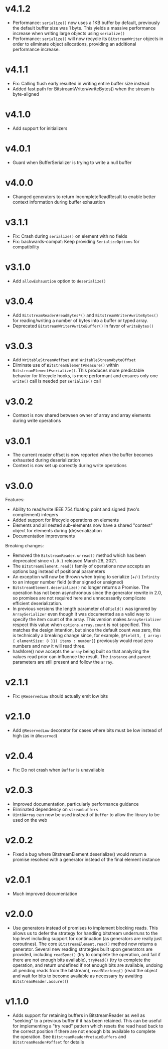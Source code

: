 # v4.1.2
- Performance: `serialize()` now uses a 1KB buffer by default, previously the default buffer size was 1 byte. This yields a 
  massive performance increase when writing large objects using `serialize()`
- Performance: `serialize()` will now recycle its `BitstreamWriter` objects in order to eliminate object allocations,
  providing an additional performance increase.

# v4.1.1
- Fix: Calling flush early resulted in writing entire buffer size instead
- Added fast path for BitstreamWriter#writeBytes() when the stream is byte-aligned

# v4.1.0
- Add support for initializers

# v4.0.1
- Guard when BufferSerializer is trying to write a null buffer

# v4.0.0
- Changed generators to return IncompleteReadResult to enable better context information during buffer exhaustion

# v3.1.1

- Fix: Crash during `serialize()` on element with no fields
- Fix: backwards-compat: Keep providing `SerializeOptions` for compatibility

# v3.1.0

- Add `allowExhaustion` option to `deserialize()`

# v3.0.4

- Add `BitstreamReader#readBytes*()` and `BitstreamWriter#writeBytes()` for reading/writing a number 
  of bytes into a buffer or typed array.
- Deprecated `BitstreamWriter#writeBuffer()` in favor of `writeBytes()`

# v3.0.3

- Add `WritableStream#offset` and `WritableStream#byteOffset`
- Eliminate use of `BitstreamElement#measure()` within `BitstreamElement#serialize()`. This produces more predictable
  behavior for lifecycle hooks, is more performant and ensures only one `write()` call is needed per `serialize()` 
  call

# v3.0.2

- Context is now shared between owner of array and array elements during write operations

# v3.0.1

- The current reader offset is now reported when the buffer becomes exhausted during deserialization
- Context is now set up correctly during write operations

# v3.0.0

Features:
- Ability to read/write IEEE 754 floating point and signed (two's complement) integers
- Added support for lifecycle operations on elements
- Elements and all nested sub-elements now have a shared "context" object for elements during (de)serialization
- Documentation improvements

Breaking changes:
- Removed the `BitstreamReader.unread()` method which has been deprecated since `v1.0.1` released March 28, 2021.
- The `BitstreamElement.read()` family of operations now accepts an options bag instead of positional parameters
- An exception will now be thrown when trying to serialize (+/-) `Infinity` to an integer number field (either signed 
  or unsigned)
- `BitstreamElement.deserialize()` no longer returns a Promise. The operation has not been asynchronous since the 
  generator rewrite in 2.0, so promises are not required here and unnecessarily complicate efficient deserialization.
- In previous versions the length parameter of `@Field()` was ignored by `ArraySerializer` even though it was documented
  as a valid way to specify the item count of the array. This version makes `ArraySerializer` respect this value when
  `options.array.count` is not specified. This matches the design intention, but since the default count was zero, this 
  is technically a breaking change since, for example, `@Field(3, { array: { elementSize: 8 }}) items : number[]` 
  previously would read zero numbers and now it will read three.
- hasMore() now accepts the `array` being built so that analyzing the values read prior can influence the result. The 
  `instance` and `parent` parameters are still present and follow the `array`.
  
# v2.1.1
- Fix: `@ReservedLow` should actually emit low bits 

# v2.1.0
- Add `@ReservedLow` decorator for cases where bits must be low instead of high (as in `@Reserved`)

# v2.0.4
- Fix: Do not crash when `Buffer` is unavailable

# v2.0.3
- Improved documentation, particularly performance guidance
- Eliminated dependency on `streambuffers`
- `Uint8Array` can now be used instead of `Buffer` to allow the library to be used on the web

# v2.0.2
- Fixed a bug where BitstreamElement.deserialize() would return a promise resolved with a generator instead of 
  the final element instance

# v2.0.1
- Much improved documentation

# v2.0.0

- Use generators instead of promises to implement blocking reads. This allows us to defer the strategy for handling 
  bitstream underruns to the top level including support for continuation (as generators are really just coroutines).
  The core `BitstreamElement.read()` method now returns a generator.
  Several new reading strategies built upon generators are provided, including `readSync()` (try to complete the 
  operation, and fail if there are not enough bits available), `tryRead()` (try to complete the operation, and return 
  undefined if not enough bits are available, undoing all pending reads from the bitstream), `readBlocking()` (read the 
  object and wait for bits to become available as necessary by awaiting `BitstreamReader.assure()`)

# v1.1.0

- Adds support for retaining buffers in BitstreamReader as well as "seeking" to a previous buffer if it has been retained. 
  This can be useful for implementing a "try read" pattern which resets the read head back to the correct position if there
  are not enough bits available to complete the operation. See `BitstreamReader#retainBuffers` and `BitstreamReader#offset` 
  for details